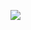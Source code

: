 ![](https://www.nta.go.jp/tmp/0fcd7c30-b76f-48fd-bbbd-18fcc1d30700/images/dd900665578adc9763ac5e7ef97db841d06f9c8edcd725dbd4672859f518148d.jpg)